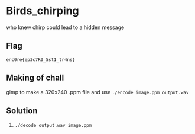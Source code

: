 # Birds_chirping
who knew chirp could lead to a hidden message
## Flag
```
enc0re{ep3c7R0_5st1_tr4ns}
```

## Making of chall
gimp to make a 320x240 .ppm file and use `./encode image.ppm output.wav`

## Solution
1. `./decode output.wav image.ppm`
